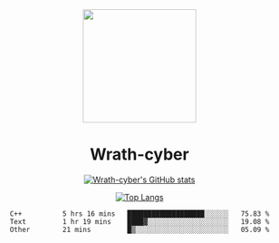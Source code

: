 <div align="center">
  <img src="https://avatars.githubusercontent.com/u/73003857?v=4" width="200px"/>
  <h1>Wrath-cyber</h1>

[![Wrath-cyber's GitHub stats](https://github-readme-stats.vercel.app/api?username=Wrath-cyber&show_icons=true&theme=synthwave)](https://github.com/anuraghazra/github-readme-stats)

[![Top Langs](https://github-readme-stats.vercel.app/api/top-langs/?username=Wrath-cyber&layout=compact&theme=synthwave)](https://github.com/Wrath-cyber/github-readme-stats)
 
<!--START_SECTION:waka-->

```text
C++          5 hrs 16 mins   ███████████████████░░░░░░   75.83 %
Text         1 hr 19 mins    ████▓░░░░░░░░░░░░░░░░░░░░   19.08 %
Other        21 mins         █▒░░░░░░░░░░░░░░░░░░░░░░░   05.09 %
```

<!--END_SECTION:waka-->
